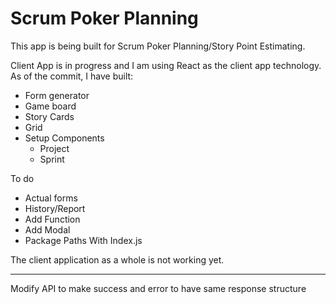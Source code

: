 # Scrum Poker Planning

This app is being built for Scrum Poker Planning/Story Point Estimating.

Client App is in progress and I am using React as the client app technology. As of the commit, I have built:
- Form generator
- Game board
- Story Cards
- Grid
- Setup Components
  - Project
  - Sprint

To do 
- Actual forms
- History/Report
- Add Function
- Add Modal
- Package Paths With Index.js

The client application as a whole is not working yet.

----------------------------------------------------------------------------
Modify API to make success and error to have same response structure
